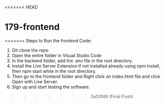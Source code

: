 <<<<<<< HEAD
# 179-frontend
=======
Steps to Run the frontend Code:


1. Git clone the repo
2. Open the entire folder in Visual Studio Code
3. In the backend folder, add the .env file in the root directory. 
4. Install the Live Server Extension if not installed already using npm install, then npm start while in the root directory.
5. Then go to the frontend folder and Right click on index.html file and click Open with Live Server.
6. Sign up and start testing the software.
>>>>>>> 2e03fd9 (Final Push)

